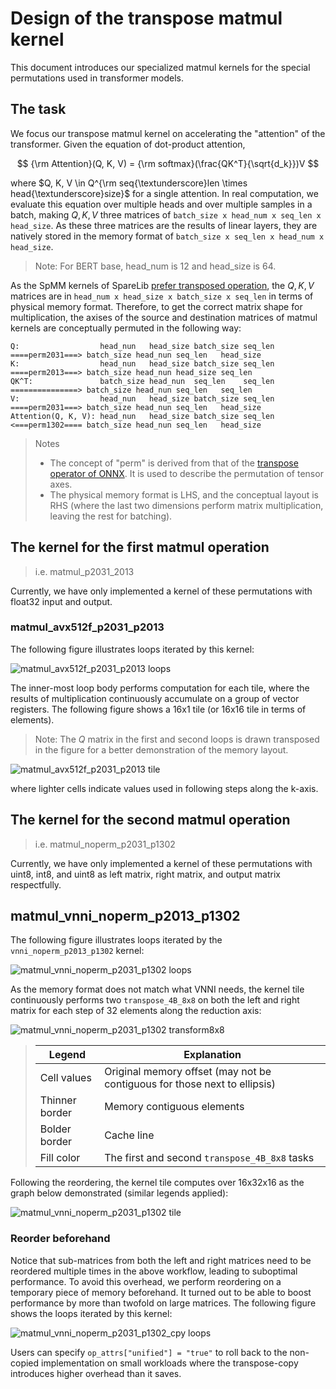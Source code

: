 # Design of the transpose matmul kernel

This document introduces our specialized matmul kernels for the special permutations used in transformer models.

## The task

We focus our transpose matmul kernel on accelerating the "attention" of the transformer. Given the equation of dot-product attention,

$$
{\rm Attention}(Q, K, V) = {\rm softmax}(\frac{QK^T}{\sqrt{d_k}})V
$$

where $Q, K, V \in Q^{\rm seq{\textunderscore}len \times head{\textunderscore}size}$ for a single attention.
In real computation, we evaluate this equation over multiple heads and over multiple samples in a batch, making $Q,K,V$ three matrices of `batch_size x head_num x seq_len x head_size`. As these three matrices are the results of linear layers, they are natively stored in the memory format of `batch_size x seq_len x head_num x head_size`.

> Note: For BERT base, head_num is 12 and head_size is 64.

As the SpMM kernels of SpareLib [prefer transposed operation](./kernel_vnni.md), the $Q, K, V$ matrices are in `head_num x head_size x batch_size x seq_len` in terms of physical memory format. Therefore, to get the correct matrix shape for multiplication, the axises of the source and destination matrices of matmul kernels are conceptually permuted in the following way:

```
Q:                  head_nun   head_size batch_size seq_len ====perm2031===> batch_size head_nun seq_len   head_size
K:                  head_nun   head_size batch_size seq_len ====perm2013===> batch_size head_nun head_size seq_len
QK^T:               batch_size head_nun  seq_len    seq_len ===============> batch_size head_nun seq_len   seq_len
V:                  head_nun   head_size batch_size seq_len ====perm2031===> batch_size head_nun seq_len   head_size
Attention(Q, K, V): head_nun   head_size batch_size seq_len <===perm1302==== batch_size head_nun seq_len   head_size
```

> Notes
>
> - The concept of "perm" is derived from that of the [transpose operator of ONNX](https://github.com/onnx/onnx/blob/rel-1.11.0/docs/Operators.md#transpose). It is used to describe the permutation of tensor axes.
> - The physical memory format is LHS, and the conceptual layout is RHS (where the last two dimensions perform matrix multiplication, leaving the rest for batching).

## The kernel for the first matmul operation

> i.e. matmul_p2031_2013

Currently, we have only implemented a kernel of these permutations with float32 input and output.

### matmul_avx512f_p2031_p2013

The following figure illustrates loops iterated by this kernel:

![matmul_avx512f_p2031_p2013 loops](../imgs/kernel_matmul_avx512f_p2031_p2013_loops.png)

The inner-most loop body performs computation for each tile, where the results of multiplication continuously accumulate on a group of vector registers. The following figure shows a 16x1 tile (or 16x16 tile in terms of elements).
> Note: The $Q$ matrix in the first and second loops is drawn transposed in the figure for a better demonstration of the memory layout.

![matmul_avx512f_p2031_p2013 tile](../imgs/kernel_matmul_avx512f_p2031_p2013_tile.png)

where lighter cells indicate values used in following steps along the k-axis.

## The kernel for the second matmul operation

> i.e. matmul_noperm_p2031_p1302

Currently, we have only implemented a kernel of these permutations with uint8, int8, and uint8 as left matrix, right matrix, and output matrix respectfully.

## matmul_vnni_noperm_p2013_p1302

The following figure illustrates loops iterated by the `vnni_noperm_p2013_p1302` kernel:

![matmul_vnni_noperm_p2031_p1302 loops](../imgs/matmul_vnni_noperm_p2031_p1302_loops.svg)

As the memory format does not match what VNNI needs, the kernel tile continuously performs two `transpose_4B_8x8` on both the left and right matrix for each step of 32 elements along the reduction axis:

![matmul_vnni_noperm_p2031_p1302 transform8x8](../imgs/matmul_vnni_noperm_p2031_p1302_transform8x8.png)

> | Legend                        | Explanation                   |
> |-------------------------------|-------------------------------|
> | Cell values                   | Original memory offset (may not be contiguous for those next to ellipsis) |
> | Thinner border                | Memory contiguous elements    |
> | Bolder border                 | Cache line                    |
> | Fill color | The first and second `transpose_4B_8x8` tasks    |

Following the reordering, the kernel tile computes over 16x32x16 as the graph below demonstrated (similar legends applied):

![matmul_vnni_noperm_p2031_p1302 tile](../imgs/matmul_vnni_noperm_p2031_p1302_tile.png)

### Reorder beforehand

Notice that sub-matrices from both the left and right matrices need to be reordered multiple times in the above workflow, leading to suboptimal performance. To avoid this overhead, we perform reordering on a temporary piece of memory beforehand. It turned out to be able to boost performance by more than twofold on large matrices. The following figure shows the loops iterated by this kernel:

![matmul_vnni_noperm_p2031_p1302_cpy loops](../imgs/matmul_vnni_noperm_p2031_p1302_cpy_loops.svg)

Users can specify `op_attrs["unified"] = "true"` to roll back to the non-copied implementation on small workloads where the transpose-copy introduces higher overhead than it saves.
